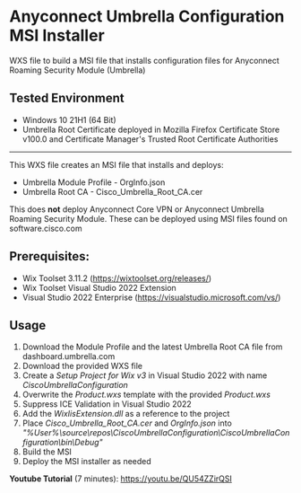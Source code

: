 # Anyconnect Umbrella Configuration MSI Installer
WXS file to build a MSI file that installs configuration files for Anyconnect Roaming Security Module (Umbrella)

## Tested Environment
- Windows 10 21H1 (64 Bit)
- Umbrella Root Certificate deployed in Mozilla Firefox Certificate Store v100.0 and Certificate Manager's Trusted Root Certificate Authorities

***

This WXS file creates an MSI file that installs and deploys:
- Umbrella Module Profile - OrgInfo.json
- Umbrella Root CA - Cisco_Umbrella_Root_CA.cer


This does **not** deploy Anyconnect Core VPN or Anyconnect Umbrella Roaming Security Module. These can be deployed using MSI files found on software.cisco.com


## Prerequisites:
- Wix Toolset 3.11.2 (https://wixtoolset.org/releases/)
- Wix Toolset Visual Studio 2022 Extension
- Visual Studio 2022 Enterprise (https://visualstudio.microsoft.com/vs/)

## Usage
1. Download the Module Profile and the latest Umbrella Root CA file from dashboard.umbrella.com
2. Download the provided WXS file
3. Create a *Setup Project for Wix v3* in Visual Studio 2022 with name *CiscoUmbrellaConfiguration*
4. Overwrite the *Product.wxs* template with the provided *Product.wxs*
5. Suppress ICE Validation in Visual Studio 2022
6. Add the *WixIisExtension.dll* as a reference to the project
7. Place *Cisco_Umbrella_Root_CA.cer* and *OrgInfo.json* into *"%User%\source\repos\CiscoUmbrellaConfiguration\CiscoUmbrellaConfiguration\bin\Debug\"*
8. Build the MSI
9. Deploy the MSI installer as needed

**Youtube Tutorial** (7 minutes): https://youtu.be/QU54ZZirQSI

